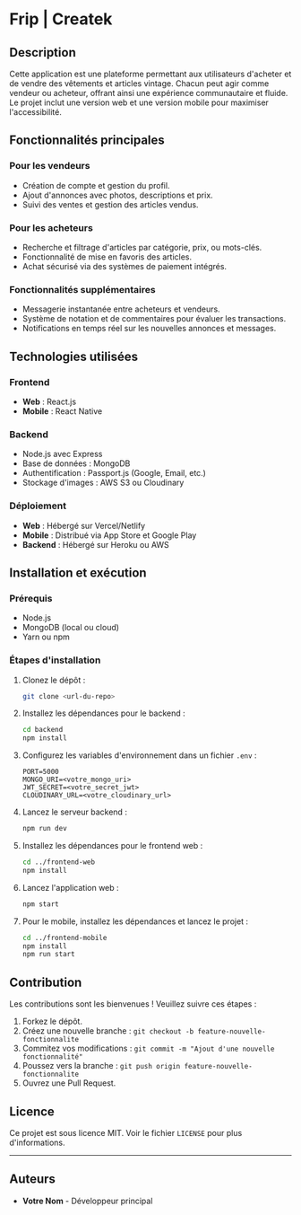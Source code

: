 # Frip | Createk

## Description
Cette application est une plateforme permettant aux utilisateurs d'acheter et de vendre des vêtements et articles vintage. Chacun peut agir comme vendeur ou acheteur, offrant ainsi une expérience communautaire et fluide. Le projet inclut une version web et une version mobile pour maximiser l'accessibilité.

## Fonctionnalités principales

### Pour les vendeurs
- Création de compte et gestion du profil.
- Ajout d'annonces avec photos, descriptions et prix.
- Suivi des ventes et gestion des articles vendus.

### Pour les acheteurs
- Recherche et filtrage d'articles par catégorie, prix, ou mots-clés.
- Fonctionnalité de mise en favoris des articles.
- Achat sécurisé via des systèmes de paiement intégrés.

### Fonctionnalités supplémentaires
- Messagerie instantanée entre acheteurs et vendeurs.
- Système de notation et de commentaires pour évaluer les transactions.
- Notifications en temps réel sur les nouvelles annonces et messages.

## Technologies utilisées

### Frontend
- **Web** : React.js
- **Mobile** : React Native

### Backend
- Node.js avec Express
- Base de données : MongoDB
- Authentification : Passport.js (Google, Email, etc.)
- Stockage d'images : AWS S3 ou Cloudinary

### Déploiement
- **Web** : Hébergé sur Vercel/Netlify
- **Mobile** : Distribué via App Store et Google Play
- **Backend** : Hébergé sur Heroku ou AWS

## Installation et exécution

### Prérequis
- Node.js
- MongoDB (local ou cloud)
- Yarn ou npm

### Étapes d'installation

1. Clonez le dépôt :
   ```bash
   git clone <url-du-repo>
   ```

2. Installez les dépendances pour le backend :
   ```bash
   cd backend
   npm install
   ```

3. Configurez les variables d'environnement dans un fichier `.env` :
   ```env
   PORT=5000
   MONGO_URI=<votre_mongo_uri>
   JWT_SECRET=<votre_secret_jwt>
   CLOUDINARY_URL=<votre_cloudinary_url>
   ```

4. Lancez le serveur backend :
   ```bash
   npm run dev
   ```

5. Installez les dépendances pour le frontend web :
   ```bash
   cd ../frontend-web
   npm install
   ```

6. Lancez l'application web :
   ```bash
   npm start
   ```

7. Pour le mobile, installez les dépendances et lancez le projet :
   ```bash
   cd ../frontend-mobile
   npm install
   npm run start
   ```

## Contribution
Les contributions sont les bienvenues ! Veuillez suivre ces étapes :

1. Forkez le dépôt.
2. Créez une nouvelle branche : `git checkout -b feature-nouvelle-fonctionnalite`
3. Commitez vos modifications : `git commit -m "Ajout d'une nouvelle fonctionnalité"`
4. Poussez vers la branche : `git push origin feature-nouvelle-fonctionnalite`
5. Ouvrez une Pull Request.

## Licence
Ce projet est sous licence MIT. Voir le fichier `LICENSE` pour plus d'informations.

---

## Auteurs
- **Votre Nom** - Développeur principal
